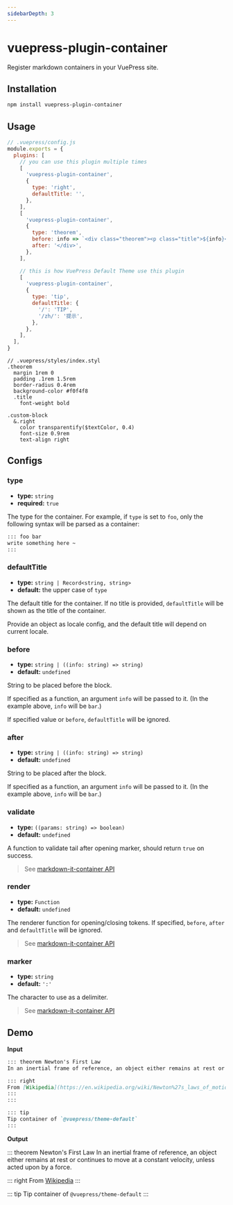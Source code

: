 ```yaml
---
sidebarDepth: 3
---
```


# vuepress-plugin-container <GitHubLink repo="vuepress/vuepress-community"/>

Register markdown containers in your VuePress site.

## Installation

```sh
npm install vuepress-plugin-container
```

## Usage

```js
// .vuepress/config.js
module.exports = {
  plugins: [
    // you can use this plugin multiple times
    [
      'vuepress-plugin-container',
      {
        type: 'right',
        defaultTitle: '',
      },
    ],
    [
      'vuepress-plugin-container',
      {
        type: 'theorem',
        before: info => `<div class="theorem"><p class="title">${info}</p>`,
        after: '</div>',
      },
    ],

    // this is how VuePress Default Theme use this plugin
    [
      'vuepress-plugin-container',
      {
        type: 'tip',
        defaultTitle: {
          '/': 'TIP',
          '/zh/': '提示',
        },
      },
    ],
  ],
}
```

```stylus
// .vuepress/styles/index.styl
.theorem
  margin 1rem 0
  padding .1rem 1.5rem
  border-radius 0.4rem
  background-color #f0f4f8
  .title
    font-weight bold

.custom-block
  &.right
    color transparentify($textColor, 0.4)
    font-size 0.9rem
    text-align right
```

## Configs

### type

- **type:** `string`
- **required:** `true`

The type for the container. For example, if `type` is set to `foo`, only the following syntax will be parsed as a container:

```md
::: foo bar
write something here ~
:::
```

### defaultTitle

- **type:** `string | Record<string, string>`
- **default:** the upper case of `type`

The default title for the container. If no title is provided, `defaultTitle` will be shown as the title of the container.

Provide an object as locale config, and the default title will depend on current locale.

### before

- **type:** `string | ((info: string) => string)`
- **default:** `undefined`

String to be placed before the block.

If specified as a function, an argument `info` will be passed to it. (In the example above, `info` will be `bar`.)

If specified value or `before`, `defaultTitle` will be ignored.

### after

- **type:** `string | ((info: string) => string)`
- **default:** `undefined`

String to be placed after the block.

If specified as a function, an argument `info` will be passed to it. (In the example above, `info` will be `bar`.)

### validate

- **type:** `((params: string) => boolean)`
- **default:** `undefined`

A function to validate tail after opening marker, should return `true` on success.

> See [markdown-it-container API](https://github.com/markdown-it/markdown-it-container#api)

### render

- **type:** `Function`
- **default:** `undefined`

The renderer function for opening/closing tokens. If specified, `before`, `after` and `defaultTitle` will be ignored.

> See [markdown-it-container API](https://github.com/markdown-it/markdown-it-container#api)

### marker

- **type:** `string`
- **default:** `':'`

The character to use as a delimiter.

> See [markdown-it-container API](https://github.com/markdown-it/markdown-it-container#api)

## Demo

**Input**

```md
::: theorem Newton's First Law
In an inertial frame of reference, an object either remains at rest or continues to move at a constant velocity, unless acted upon by a force.

::: right
From [Wikipedia](https://en.wikipedia.org/wiki/Newton%27s_laws_of_motion)
:::
:::

::: tip
Tip container of `@vuepress/theme-default`
:::
```

**Output**

::: theorem Newton's First Law
In an inertial frame of reference, an object either remains at rest or continues to move at a constant velocity, unless acted upon by a force.

::: right
From [Wikipedia](https://en.wikipedia.org/wiki/Newton%27s_laws_of_motion)
:::

::: tip
Tip container of `@vuepress/theme-default`
:::
